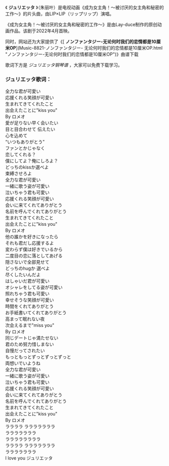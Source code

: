 

《 **ジュリエッタ** 》（朱丽叶）是电视动画《成为女主角！～被讨厌的女主角和秘密的工作～》的片头曲，由LIP×LIP（リップリップ）演唱。

《成为女主角！～被讨厌的女主角和秘密的工作～》是由Lay-duce制作的原创动画作品。该剧于2022年4月首映。

同时，网站还为大家提供了《[ **ノンファンタジー-无论何时我们的恋情都是10厘米OP**](Music-8821-ノンファンタジー-
无论何时我们的恋情都是10厘米OP.html "ノンファンタジー-无论何时我们的恋情都是10厘米OP")》曲谱下载

歌词下方是 _ジュリエッタ钢琴谱_ ，大家可以免费下载学习。

### ジュリエッタ歌词：

全力な君が可愛い  
応援くれる笑顔が可愛い  
生まれてきてくれたこと  
出会えたことに"kiss you"  
By ロメオ  
愛が足りない早く会いたい  
目と目合わせて 伝えたい  
心を込めて  
“いつもありがとう”  
ファンとかじゃなく  
恋してくれる？  
僕にしてよ？俺にしろよ？  
どっちのkissか選べよ  
束縛させろよ  
全力な君が可愛い  
一緒に歌う姿が可愛い  
泣いちゃう君も可愛い  
応援くれる笑顔が可愛い  
会いに来てくれてありがとう  
名前を呼んでくれてありがとう  
生まれてきてくれたこと  
出会えたことに"kiss you"  
By ロメオ  
他の誰かを好きになったら  
それも君だし応援するよ  
変わらず僕は好きでいるから  
二度目の恋に落としてあげる  
隠さないで全部見せて  
どっちのhugか 選べよ  
尽くしたいんだよ  
はしゃいだ君が可愛い  
オシャレをしてる姿が可愛い  
照れちゃう君も可愛い  
幸せそうな笑顔が可愛い  
時間をくれてありがとう  
お手紙書いてくれてありがとう  
高まって眠れない夜  
次会えるまで"miss you"  
By ロメオ  
同じデートじゃ満たせない  
君のため努力惜しまない  
自慢だってされたい  
もっともっとずっとずっとずっと  
両想いでいようね  
全力な君が可愛い  
一緒に歌う姿が可愛い  
泣いちゃう君も可愛い  
応援くれる笑顔が可愛い  
会いに来てくれてありがとう  
名前を呼んでくれてありがとう  
生まれてきてくれたこと  
出会えたことに"kiss you"  
By ロメオ  
ララララ ラララララララ  
ラララララララ  
ララララララララ  
ララララ ラララララララ  
ラララララララ  
I love you ジュリエッタ

